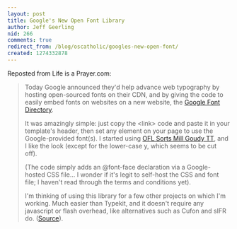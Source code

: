 ```yaml
---
layout: post
title: Google's New Open Font Library
author: Jeff Geerling
nid: 266
comments: true
redirect_from: /blog/oscatholic/googles-new-open-font/
created: 1274332878
---
```

<p>Reposted from Life is a Prayer.com:</p>
<blockquote>
<p>Today Google announced they&#39;d help advance web typography by hosting open-sourced fonts on their CDN, and by giving the code to easily embed fonts on websites on a new website, the <a href="http://code.google.com/webfonts">Google Font Directory</a>.</p>
<p>It was amazingly simple: just copy the &lt;link&gt; code and paste it in your template&#39;s header, then set any element on your page to use the Google-provided font(s). I started using <a href="http://code.google.com/webfonts/family?family=OFL+Sorts+Mill+Goudy+TT">OFL Sorts Mill Goudy TT</a>, and I like the look (except for the lower-case y, which seems to be cut off).</p>
<p>(The code simply adds an @font-face declaration via a Google-hosted CSS file... I wonder if it&#39;s legit to self-host the CSS and font file; I haven&#39;t read through the terms and conditions yet).</p>
<p>I&#39;m thinking of using this library for a few other projects on which I&#39;m working. Much easier than Typekit, and it doesn&#39;t require any javascript or flash overhead, like alternatives such as Cufon and sIFR do. (<a href="http://www.lifeisaprayer.com/blog/2010/using-googles-new-font-library">Source</a>).</p>
</blockquote>
